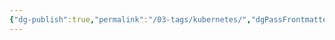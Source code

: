 ```yaml
---
{"dg-publish":true,"permalink":"/03-tags/kubernetes/","dgPassFrontmatter":true,"noteIcon":""}
---
```


